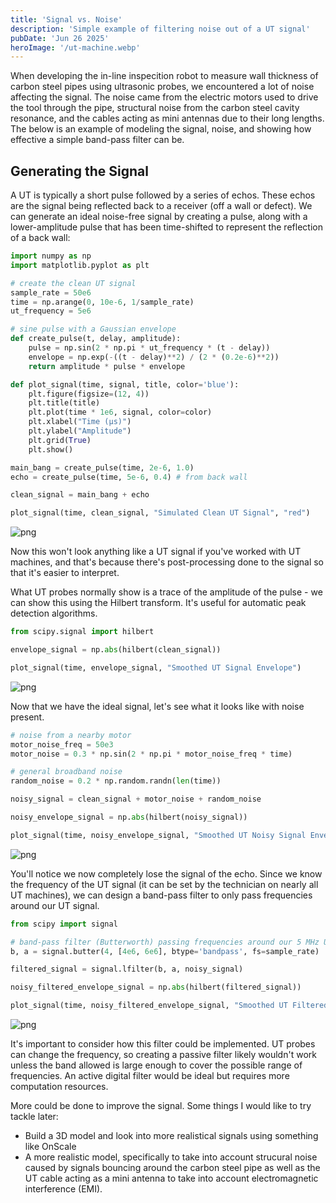 ```yaml
---
title: 'Signal vs. Noise'
description: 'Simple example of filtering noise out of a UT signal'
pubDate: 'Jun 26 2025'
heroImage: '/ut-machine.webp'
---
```


When developing the in-line inspecition robot to measure wall thickness of carbon steel pipes using ultrasonic probes, we encountered a lot of noise affecting the signal. The noise came from the electric motors used to drive the tool through the pipe, structural noise from the carbon steel cavity resonance, and the cables acting as mini antennas due to their long lengths. The below is an example of modeling the signal, noise, and showing how effective a simple band-pass filter can be.

## Generating the Signal

A UT is typically a short pulse followed by a series of echos. These echos are the signal being reflected back to a receiver (off a wall or defect). We can generate an ideal noise-free signal by creating a pulse, along with a lower-amplitude pulse that has been time-shifted to represent the reflection of a back wall:


```python
import numpy as np
import matplotlib.pyplot as plt

# create the clean UT signal 
sample_rate = 50e6
time = np.arange(0, 10e-6, 1/sample_rate)
ut_frequency = 5e6

# sine pulse with a Gaussian envelope
def create_pulse(t, delay, amplitude):
    pulse = np.sin(2 * np.pi * ut_frequency * (t - delay))
    envelope = np.exp(-((t - delay)**2) / (2 * (0.2e-6)**2))
    return amplitude * pulse * envelope

def plot_signal(time, signal, title, color='blue'):
    plt.figure(figsize=(12, 4))
    plt.title(title)
    plt.plot(time * 1e6, signal, color=color)
    plt.xlabel("Time (μs)")
    plt.ylabel("Amplitude")
    plt.grid(True)
    plt.show()

main_bang = create_pulse(time, 2e-6, 1.0)
echo = create_pulse(time, 5e-6, 0.4) # from back wall

clean_signal = main_bang + echo

plot_signal(time, clean_signal, "Simulated Clean UT Signal", "red")
```


    
![png](/ut-signal-filter/output_1_0.png)
    


Now this won't look anything like a UT signal if you've worked with UT machines, and that's because there's post-processing done to the signal so that it's easier to interpret.

What UT probes normally show is a trace of the amplitude of the pulse - we can show this using the Hilbert transform. It's useful for automatic peak detection algorithms.


```python
from scipy.signal import hilbert

envelope_signal = np.abs(hilbert(clean_signal))

plot_signal(time, envelope_signal, "Smoothed UT Signal Envelope")
```


    
![png](/ut-signal-filter/output_3_0.png)
    


Now that we have the ideal signal, let's see what it looks like with noise present.


```python
# noise from a nearby motor
motor_noise_freq = 50e3
motor_noise = 0.3 * np.sin(2 * np.pi * motor_noise_freq * time)

# general broadband noise
random_noise = 0.2 * np.random.randn(len(time))

noisy_signal = clean_signal + motor_noise + random_noise

noisy_envelope_signal = np.abs(hilbert(noisy_signal))

plot_signal(time, noisy_envelope_signal, "Smoothed UT Noisy Signal Envelope")
```


    
![png](/ut-signal-filter/output_5_0.png)
    


You'll notice we now completely lose the signal of the echo. Since we know the frequency of the UT signal (it can be set by the technician on nearly all UT machines), we can design a band-pass filter to only pass frequencies around our UT signal.


```python
from scipy import signal

# band-pass filter (Butterworth) passing frequencies around our 5 MHz UT signal
b, a = signal.butter(4, [4e6, 6e6], btype='bandpass', fs=sample_rate)

filtered_signal = signal.lfilter(b, a, noisy_signal)

noisy_filtered_envelope_signal = np.abs(hilbert(filtered_signal))

plot_signal(time, noisy_filtered_envelope_signal, "Smoothed UT Filtered Signal Envelope")
```


    
![png](/ut-signal-filter/output_7_0.png)
    


It's important to consider how this filter could be implemented. UT probes can change the frequency, so creating a passive filter likely wouldn't work unless the band allowed is large enough to cover the possible range of frequencies. An active digital filter would be ideal but requires more computation resources. 

More could be done to improve the signal. Some things I would like to try tackle later:

- Build a 3D model and look into more realistical signals using something like OnScale
- A more realistic model, specifically to take into account strucural noise caused by signals bouncing around the carbon steel pipe as well as the UT cable acting as a mini antenna to take into account electromagnetic interference (EMI).

